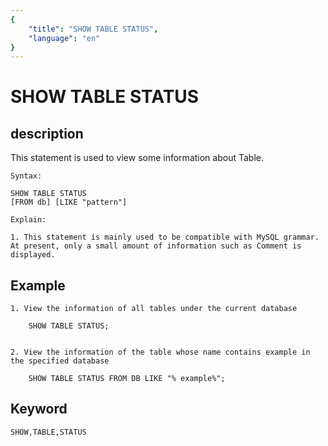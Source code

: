 ```yaml
---
{
    "title": "SHOW TABLE STATUS",
    "language": "en"
}
---
```


<!-- 
Licensed to the Apache Software Foundation (ASF) under one
or more contributor license agreements.  See the NOTICE file
distributed with this work for additional information
regarding copyright ownership.  The ASF licenses this file
to you under the Apache License, Version 2.0 (the
"License"); you may not use this file except in compliance
with the License.  You may obtain a copy of the License at

  http://www.apache.org/licenses/LICENSE-2.0

Unless required by applicable law or agreed to in writing,
software distributed under the License is distributed on an
"AS IS" BASIS, WITHOUT WARRANTIES OR CONDITIONS OF ANY
KIND, either express or implied.  See the License for the
specific language governing permissions and limitations
under the License.
-->

# SHOW TABLE STATUS

## description

This statement is used to view some information about Table.

    Syntax:

    SHOW TABLE STATUS
    [FROM db] [LIKE "pattern"]

    Explain:

    1. This statement is mainly used to be compatible with MySQL grammar. At present, only a small amount of information such as Comment is displayed.

## Example

    1. View the information of all tables under the current database
    
        SHOW TABLE STATUS;
    
    
    2. View the information of the table whose name contains example in the specified database
    
        SHOW TABLE STATUS FROM DB LIKE "% example%";

## Keyword

    SHOW,TABLE,STATUS
